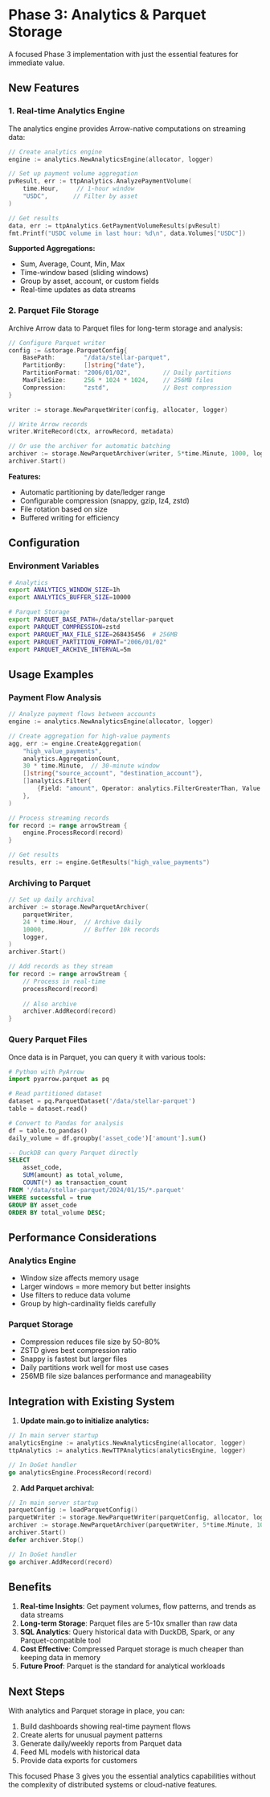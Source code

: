 # Phase 3: Analytics & Parquet Storage

A focused Phase 3 implementation with just the essential features for immediate value.

## New Features

### 1. Real-time Analytics Engine

The analytics engine provides Arrow-native computations on streaming data:

```go
// Create analytics engine
engine := analytics.NewAnalyticsEngine(allocator, logger)

// Set up payment volume aggregation
pvResult, err := ttpAnalytics.AnalyzePaymentVolume(
    time.Hour,     // 1-hour window
    "USDC",       // Filter by asset
)

// Get results
data, err := ttpAnalytics.GetPaymentVolumeResults(pvResult)
fmt.Printf("USDC volume in last hour: %d\n", data.Volumes["USDC"])
```

**Supported Aggregations:**
- Sum, Average, Count, Min, Max
- Time-window based (sliding windows)
- Group by asset, account, or custom fields
- Real-time updates as data streams

### 2. Parquet File Storage

Archive Arrow data to Parquet files for long-term storage and analysis:

```go
// Configure Parquet writer
config := &storage.ParquetConfig{
    BasePath:        "/data/stellar-parquet",
    PartitionBy:     []string{"date"},
    PartitionFormat: "2006/01/02",         // Daily partitions
    MaxFileSize:     256 * 1024 * 1024,    // 256MB files
    Compression:     "zstd",               // Best compression
}

writer := storage.NewParquetWriter(config, allocator, logger)

// Write Arrow records
writer.WriteRecord(ctx, arrowRecord, metadata)

// Or use the archiver for automatic batching
archiver := storage.NewParquetArchiver(writer, 5*time.Minute, 1000, logger)
archiver.Start()
```

**Features:**
- Automatic partitioning by date/ledger range
- Configurable compression (snappy, gzip, lz4, zstd)
- File rotation based on size
- Buffered writing for efficiency

## Configuration

### Environment Variables

```bash
# Analytics
export ANALYTICS_WINDOW_SIZE=1h
export ANALYTICS_BUFFER_SIZE=10000

# Parquet Storage
export PARQUET_BASE_PATH=/data/stellar-parquet
export PARQUET_COMPRESSION=zstd
export PARQUET_MAX_FILE_SIZE=268435456  # 256MB
export PARQUET_PARTITION_FORMAT="2006/01/02"
export PARQUET_ARCHIVE_INTERVAL=5m
```

## Usage Examples

### Payment Flow Analysis

```go
// Analyze payment flows between accounts
engine := analytics.NewAnalyticsEngine(allocator, logger)

// Create aggregation for high-value payments
agg, err := engine.CreateAggregation(
    "high_value_payments",
    analytics.AggregationCount,
    30 * time.Minute,  // 30-minute window
    []string{"source_account", "destination_account"},
    []analytics.Filter{
        {Field: "amount", Operator: analytics.FilterGreaterThan, Value: 1000000000}, // > 100 XLM
    },
)

// Process streaming records
for record := range arrowStream {
    engine.ProcessRecord(record)
}

// Get results
results, err := engine.GetResults("high_value_payments")
```

### Archiving to Parquet

```go
// Set up daily archival
archiver := storage.NewParquetArchiver(
    parquetWriter,
    24 * time.Hour,  // Archive daily
    10000,           // Buffer 10k records
    logger,
)
archiver.Start()

// Add records as they stream
for record := range arrowStream {
    // Process in real-time
    processRecord(record)
    
    // Also archive
    archiver.AddRecord(record)
}
```

### Query Parquet Files

Once data is in Parquet, you can query it with various tools:

```python
# Python with PyArrow
import pyarrow.parquet as pq

# Read partitioned dataset
dataset = pq.ParquetDataset('/data/stellar-parquet')
table = dataset.read()

# Convert to Pandas for analysis
df = table.to_pandas()
daily_volume = df.groupby('asset_code')['amount'].sum()
```

```sql
-- DuckDB can query Parquet directly
SELECT 
    asset_code,
    SUM(amount) as total_volume,
    COUNT(*) as transaction_count
FROM '/data/stellar-parquet/2024/01/15/*.parquet'
WHERE successful = true
GROUP BY asset_code
ORDER BY total_volume DESC;
```

## Performance Considerations

### Analytics Engine
- Window size affects memory usage
- Larger windows = more memory but better insights
- Use filters to reduce data volume
- Group by high-cardinality fields carefully

### Parquet Storage
- Compression reduces file size by 50-80%
- ZSTD gives best compression ratio
- Snappy is fastest but larger files
- Daily partitions work well for most use cases
- 256MB file size balances performance and manageability

## Integration with Existing System

1. **Update main.go to initialize analytics:**
```go
// In main server startup
analyticsEngine := analytics.NewAnalyticsEngine(allocator, logger)
ttpAnalytics := analytics.NewTTPAnalytics(analyticsEngine, logger)

// In DoGet handler
go analyticsEngine.ProcessRecord(record)
```

2. **Add Parquet archival:**
```go
// In main server startup
parquetConfig := loadParquetConfig()
parquetWriter := storage.NewParquetWriter(parquetConfig, allocator, logger)
archiver := storage.NewParquetArchiver(parquetWriter, 5*time.Minute, 1000, logger)
archiver.Start()
defer archiver.Stop()

// In DoGet handler
go archiver.AddRecord(record)
```

## Benefits

1. **Real-time Insights**: Get payment volumes, flow patterns, and trends as data streams
2. **Long-term Storage**: Parquet files are 5-10x smaller than raw data
3. **SQL Analytics**: Query historical data with DuckDB, Spark, or any Parquet-compatible tool
4. **Cost Effective**: Compressed Parquet storage is much cheaper than keeping data in memory
5. **Future Proof**: Parquet is the standard for analytical workloads

## Next Steps

With analytics and Parquet storage in place, you can:
1. Build dashboards showing real-time payment flows
2. Create alerts for unusual payment patterns
3. Generate daily/weekly reports from Parquet data
4. Feed ML models with historical data
5. Provide data exports for customers

This focused Phase 3 gives you the essential analytics capabilities without the complexity of distributed systems or cloud-native features.